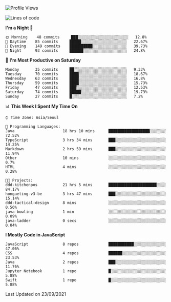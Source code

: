 <!--START_SECTION:waka-->
![Profile Views](http://img.shields.io/badge/Profile%20Views-1-blue)

![Lines of code](https://img.shields.io/badge/From%20Hello%20World%20I%27ve%20Written-92525%20lines%20of%20code-blue)

**I'm a Night 🦉** 

```text
🌞 Morning    48 commits     ███░░░░░░░░░░░░░░░░░░░░░░   12.8% 
🌆 Daytime    85 commits     █████░░░░░░░░░░░░░░░░░░░░   22.67% 
🌃 Evening    149 commits    ██████████░░░░░░░░░░░░░░░   39.73% 
🌙 Night      93 commits     ██████░░░░░░░░░░░░░░░░░░░   24.8%

```
📅 **I'm Most Productive on Saturday** 

```text
Monday       35 commits     ██░░░░░░░░░░░░░░░░░░░░░░░   9.33% 
Tuesday      70 commits     ████░░░░░░░░░░░░░░░░░░░░░   18.67% 
Wednesday    63 commits     ████░░░░░░░░░░░░░░░░░░░░░   16.8% 
Thursday     59 commits     ████░░░░░░░░░░░░░░░░░░░░░   15.73% 
Friday       47 commits     ███░░░░░░░░░░░░░░░░░░░░░░   12.53% 
Saturday     74 commits     █████░░░░░░░░░░░░░░░░░░░░   19.73% 
Sunday       27 commits     █░░░░░░░░░░░░░░░░░░░░░░░░   7.2%

```


📊 **This Week I Spent My Time On** 

```text
⌚︎ Time Zone: Asia/Seoul

💬 Programming Languages: 
Java                     18 hrs 10 mins      ██████████████████░░░░░░░   72.52% 
TypeScript               3 hrs 34 mins       ███░░░░░░░░░░░░░░░░░░░░░░   14.25% 
Markdown                 2 hrs 59 mins       ███░░░░░░░░░░░░░░░░░░░░░░   11.94% 
Other                    10 mins             ░░░░░░░░░░░░░░░░░░░░░░░░░   0.7% 
HTML                     4 mins              ░░░░░░░░░░░░░░░░░░░░░░░░░   0.28%

🐱‍💻 Projects: 
ddd-kitchenpos           21 hrs 5 mins       █████████████████████░░░░   84.17% 
hongaeting-v3-be         3 hrs 47 mins       ███░░░░░░░░░░░░░░░░░░░░░░   15.14% 
ddd-tactical-design      8 mins              ░░░░░░░░░░░░░░░░░░░░░░░░░   0.56% 
java-bowling             1 min               ░░░░░░░░░░░░░░░░░░░░░░░░░   0.09% 
java-ladder              0 secs              ░░░░░░░░░░░░░░░░░░░░░░░░░   0.04%

```

**I Mostly Code in JavaScript** 

```text
JavaScript               8 repos             ███████████░░░░░░░░░░░░░░   47.06% 
CSS                      4 repos             ██████░░░░░░░░░░░░░░░░░░░   23.53% 
Java                     2 repos             ███░░░░░░░░░░░░░░░░░░░░░░   11.76% 
Jupyter Notebook         1 repo              █░░░░░░░░░░░░░░░░░░░░░░░░   5.88% 
Swift                    1 repo              █░░░░░░░░░░░░░░░░░░░░░░░░   5.88%

```



 Last Updated on 23/09/2021
<!--END_SECTION:waka-->
